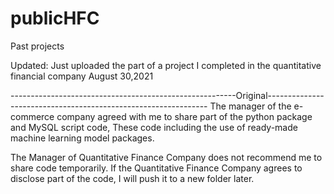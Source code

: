 # publicHFC
Past projects

Updated: 
Just uploaded the part of a project I completed in the quantitative financial company
August 30,2021


--------------------------------------------------------Original---------------------------------------------------------------
The manager of the e-commerce company agreed with me to share part of the python package and MySQL script code, These code including the use of ready-made machine learning model packages.

The Manager of Quantitative Finance Company does not recommend me to share code temporarily. 
If the Quantitative Finance Company agrees to disclose part of the code, I will push it to a new folder later.
